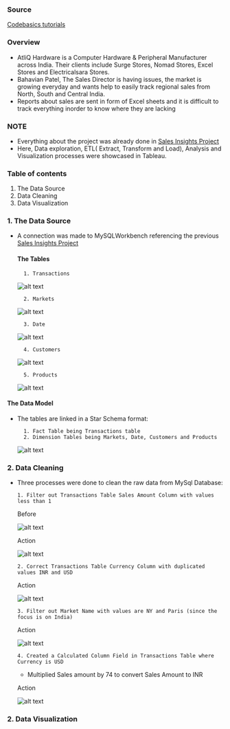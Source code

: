 
### Source

[Codebasics tutorials](https://www.youtube.com/watch?v=hhZ62IlTxYs&list=PLeo1K3hjS3utcb9nKtanhcn8jd2E0Hp9b) 

###  Overview

- AtliQ Hardware is a Computer Hardware & Peripheral Manufacturer across India. Their clients include Surge Stores, Nomad Stores, Excel Stores and Electricalsara Stores. 
- Bahavian Patel, The Sales Director is having issues, the market is growing everyday and wants help to easily track regional sales from North, South and Central India.
- Reports about sales are sent in form of Excel sheets and it is difficult to track everything inorder to know where they are lacking 

### NOTE

- Everything about the project was already done in [Sales Insights Project](https://github.com/M-Gwaza/Sales-insights-projects/edit/main/README.md)
- Here, Data exploration, ETL( Extract, Transform and Load), Analysis and Visualization processes were showcased in Tableau.


### Table of contents

1. The Data Source
2. Data Cleaning
3. Data Visualization

### 1. The Data Source

- A connection was made to MySQLWorkbench referencing the previous [Sales Insights Project](https://github.com/M-Gwaza/Sales-insights-projects/edit/main/README.md)

  #### The Tables

        1. Transactions
     
    ![alt text](https://github.com/M-Gwaza/Sales-insights-projects/blob/main/Tableau/Screenshots/transactions.png)
     
        2. Markets
 
    ![alt text](https://github.com/M-Gwaza/Sales-insights-projects/blob/main/Tableau/Screenshots/markets.png) 
 
        3. Date

    ![alt text](https://github.com/M-Gwaza/Sales-insights-projects/blob/main/Tableau/Screenshots/date.png)

        4. Customers
 
    ![alt text](https://github.com/M-Gwaza/Sales-insights-projects/blob/main/Tableau/Screenshots/customers.png)
 
        5. Products
 
    ![alt text](https://github.com/M-Gwaza/Sales-insights-projects/blob/main/Tableau/Screenshots/products.png)
    
#### The Data Model
- The tables are linked in a Star Schema format:

        1. Fact Table being Transactions table
        2. Dimension Tables being Markets, Date, Customers and Products
  
  ![alt text](https://github.com/M-Gwaza/Sales-insights-projects/blob/main/Tableau/Screenshots/Star%20schema.png)

### 2. Data Cleaning

- Three processes were done to clean the raw data from MySql Database:
      
      1. Filter out Transactions Table Sales Amount Column with values less than 1
     Before
           
     ![alt text](https://github.com/M-Gwaza/Sales-insights-projects/blob/main/Tableau/Screenshots/transactions_sales_amount.png)
            
     Action
      
    ![alt text](https://github.com/M-Gwaza/Sales-insights-projects/blob/main/Tableau/Screenshots/filter_sales_amount_less%20_than_1.png)
      
      2. Correct Transactions Table Currency Column with duplicated values INR and USD
    
     Action
      
    ![alt text](https://github.com/M-Gwaza/Sales-insights-projects/blob/main/Tableau/Screenshots/filter_usd_inr.png)
      
      3. Filter out Market Name with values are NY and Paris (since the focus is on India)

     Action
      
     ![alt text](https://github.com/M-Gwaza/Sales-insights-projects/blob/main/Tableau/Screenshots/filter_market_name_ny_paris.png)
            
      4. Created a Calculated Column Field in Transactions Table where Currency is USD
      
    - Multiplied Sales amount by 74 to convert Sales Amount to INR
      
     Action
     
     ![alt text](https://github.com/M-Gwaza/Sales-insights-projects/blob/main/Tableau/Screenshots/calculated_sales_amount.png)
      
### 2. Data Visualization

